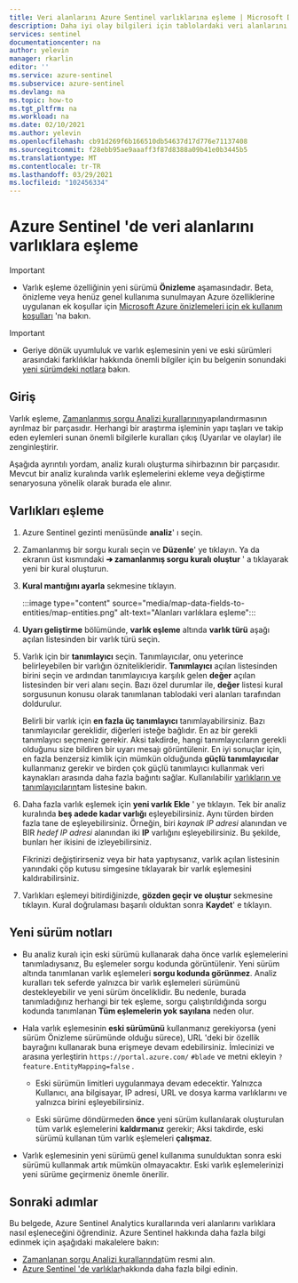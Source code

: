 ```yaml
---
title: Veri alanlarını Azure Sentinel varlıklarına eşleme | Microsoft Docs
description: Daha iyi olay bilgileri için tablolardaki veri alanlarını analiz kurallarında Azure Sentinel varlıklarına eşleyin
services: sentinel
documentationcenter: na
author: yelevin
manager: rkarlin
editor: ''
ms.service: azure-sentinel
ms.subservice: azure-sentinel
ms.devlang: na
ms.topic: how-to
ms.tgt_pltfrm: na
ms.workload: na
ms.date: 02/10/2021
ms.author: yelevin
ms.openlocfilehash: cb91d269f6b166510db54637d17d776e71137408
ms.sourcegitcommit: f28ebb95ae9aaaff3f87d8388a09b41e0b3445b5
ms.translationtype: MT
ms.contentlocale: tr-TR
ms.lasthandoff: 03/29/2021
ms.locfileid: "102456334"
---
```

# <a name="map-data-fields-to-entities-in-azure-sentinel"></a>Azure Sentinel 'de veri alanlarını varlıklara eşleme 

> [!IMPORTANT]
>
> - Varlık eşleme özelliğinin yeni sürümü **Önizleme** aşamasındadır. Beta, önizleme veya henüz genel kullanıma sunulmayan Azure özelliklerine uygulanan ek koşullar için [Microsoft Azure önizlemeleri için ek kullanım koşulları](https://azure.microsoft.com/support/legal/preview-supplemental-terms/) 'na bakın.

> [!IMPORTANT]
>
> - Geriye dönük uyumluluk ve varlık eşlemesinin yeni ve eski sürümleri arasındaki farklılıklar hakkında önemli bilgiler için bu belgenin sonundaki [yeni sürümdeki notlara](#notes-on-the-new-version) bakın.

## <a name="introduction"></a>Giriş

Varlık eşleme, [Zamanlanmış sorgu Analizi kurallarının](tutorial-detect-threats-custom.md)yapılandırmasının ayrılmaz bir parçasıdır. Herhangi bir araştırma işleminin yapı taşları ve takip eden eylemleri sunan önemli bilgilerle kuralları çıkış (Uyarılar ve olaylar) ile zenginleştirir.

Aşağıda ayrıntılı yordam, analiz kuralı oluşturma sihirbazının bir parçasıdır. Mevcut bir analiz kuralında varlık eşlemelerini ekleme veya değiştirme senaryosuna yönelik olarak burada ele alınır.

## <a name="how-to-map-entities"></a>Varlıkları eşleme

1. Azure Sentinel gezinti menüsünde **analiz**' ı seçin.

1. Zamanlanmış bir sorgu kuralı seçin ve **Düzenle**' ye tıklayın. Ya da ekranın üst kısmındaki **&#10132; zamanlanmış sorgu kuralı oluştur** ' a tıklayarak yeni bir kural oluşturun.

1. **Kural mantığını ayarla** sekmesine tıklayın.

    :::image type="content" source="media/map-data-fields-to-entities/map-entities.png" alt-text="Alanları varlıklara eşleme":::

1. **Uyarı geliştirme** bölümünde, **varlık eşleme** altında **varlık türü** aşağı açılan listesinden bir varlık türü seçin.

1. Varlık için bir **tanımlayıcı** seçin. Tanımlayıcılar, onu yeterince belirleyebilen bir varlığın öznitelikleridir. **Tanımlayıcı** açılan listesinden birini seçin ve ardından tanımlayıcıya karşılık gelen **değer** açılan listesinden bir veri alanı seçin. Bazı özel durumlar ile, **değer** listesi kural sorgusunun konusu olarak tanımlanan tablodaki veri alanları tarafından doldurulur.

    Belirli bir varlık için **en fazla üç tanımlayıcı** tanımlayabilirsiniz. Bazı tanımlayıcılar gereklidir, diğerleri isteğe bağlıdır. En az bir gerekli tanımlayıcı seçmeniz gerekir. Aksi takdirde, hangi tanımlayıcıların gerekli olduğunu size bildiren bir uyarı mesajı görüntülenir. En iyi sonuçlar için, en fazla benzersiz kimlik için mümkün olduğunda **güçlü tanımlayıcılar** kullanmanız gerekir ve birden çok güçlü tanımlayıcı kullanmak veri kaynakları arasında daha fazla bağıntı sağlar. Kullanılabilir [varlıkların ve tanımlayıcıların](entities-reference.md)tam listesine bakın.

1. Daha fazla varlık eşlemek için **yeni varlık Ekle** ' ye tıklayın. Tek bir analiz kuralında **beş adede kadar varlığı** eşleyebilirsiniz. Aynı türden birden fazla tane de eşleyebilirsiniz. Örneğin, biri *kaynak IP adresi* alanından ve BIR *hedef IP adresi* alanından iki **IP** varlığını eşleyebilirsiniz. Bu şekilde, bunları her ikisini de izleyebilirsiniz.

    Fikrinizi değiştirirseniz veya bir hata yaptıysanız, varlık açılan listesinin yanındaki çöp kutusu simgesine tıklayarak bir varlık eşlemesini kaldırabilirsiniz.

1. Varlıkları eşlemeyi bitirdiğinizde, **gözden geçir ve oluştur** sekmesine tıklayın. Kural doğrulaması başarılı olduktan sonra **Kaydet**' e tıklayın.

## <a name="notes-on-the-new-version"></a>Yeni sürüm notları

- Bu analiz kuralı için eski sürümü kullanarak daha önce varlık eşlemelerini tanımladıysanız, Bu eşlemeler sorgu kodunda görüntülenir. Yeni sürüm altında tanımlanan varlık eşlemeleri **sorgu kodunda görünmez**. Analiz kuralları tek seferde yalnızca bir varlık eşlemeleri sürümünü destekleyebilir ve yeni sürüm önceliklidir. Bu nedenle, burada tanımladığınız herhangi bir tek eşleme, sorgu çalıştırıldığında sorgu kodunda tanımlanan **Tüm eşlemelerin yok** **sayılana** neden olur. 

- Hala varlık eşlemesinin **eski sürümünü** kullanmanız gerekiyorsa (yeni sürüm Önizleme sürümünde olduğu sürece), URL 'deki bir özellik bayrağını kullanarak buna erişmeye devam edebilirsiniz. İmlecinizi ve arasına yerleştirin `https://portal.azure.com/` `#blade` ve metni ekleyin `?feature.EntityMapping=false` .

  - Eski sürümün limitleri uygulanmaya devam edecektir. Yalnızca Kullanıcı, ana bilgisayar, IP adresi, URL ve dosya karma varlıklarını ve yalnızca birini eşleyebilirsiniz.

  - Eski sürüme döndürmeden **önce** yeni sürüm kullanılarak oluşturulan tüm varlık eşlemelerini **kaldırmanız** gerekir; Aksi takdirde, eski sürümü kullanan tüm varlık eşlemeleri **çalışmaz**.

- Varlık eşlemesinin yeni sürümü genel kullanıma sunulduktan sonra eski sürümü kullanmak artık mümkün olmayacaktır. Eski varlık eşlemelerinizi yeni sürüme geçirmeniz önemle önerilir.


## <a name="next-steps"></a>Sonraki adımlar

Bu belgede, Azure Sentinel Analytics kurallarında veri alanlarını varlıklara nasıl eşleneceğini öğrendiniz. Azure Sentinel hakkında daha fazla bilgi edinmek için aşağıdaki makalelere bakın:
- [Zamanlanan sorgu Analizi kurallarında](tutorial-detect-threats-custom.md)tüm resmi alın.
- [Azure Sentinel 'de varlıklar](entities-in-azure-sentinel.md)hakkında daha fazla bilgi edinin.
